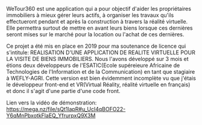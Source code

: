 WeTour360 est une application qui a pour objectif d'aider les propriétaires immobiliers à mieux gérer leurs actifs, à organiser les travaux qu'ils effectueront pendant et après la construction à travers la réalité virtuelle. Elle permettra surtout de mettre en avant leurs biens lorsque ces dernières seront mises sur le marché pour la location ou l'achat de ces dernières.

Ce projet a été mis en place en 2019 pour ma soutenance de licence qui s'intitule: REALISATION D'UNE APPLICATION DE REALITE VIRTUELLE POUR LA VISITE DE BIENS IMMOBILIERS.
Nous l'avons développé sur 3 mois et étions deux développeurs de l'ESATIC(Ecole supéreieure Africaine de Technologies de l'Information et de la Communication) en tant que stagiaire à WEFLY-AGRI.
Cette version est bien évidemment incomplète vu que j'étais le développeur front-end et VR(Virtual Réality, réalité virtuelle en français) et donc il s'agit d'une partie d'une code front. 

Lien vers la vidéo de démonstration: https://mega.nz/file/sQt1lapR#u_Ucl4qBOFO22-Y6qMnPbxotkFlaEQ_YfrurpxQ9X3M
